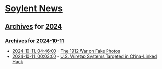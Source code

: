 # [Soylent News](../../../README.md)

## [Archives](../../index.md) for [2024](../index.md)

### [Archives](../../index.md) for [2024-10-11](index.md)

* [2024-10-11, 04:46:00](https://soylentnews.org/article.pl?sid=24/10/09/1729250&from=rss) - [The 1912 War on Fake Photos](https://soylentnews.org/article.pl?sid=24/10/09/1729250&from=rss)
* [2024-10-11, 00:03:00](https://soylentnews.org/article.pl?sid=24/10/09/1717251&from=rss) - [U.S. Wiretap Systems Targeted in China-Linked Hack](https://soylentnews.org/article.pl?sid=24/10/09/1717251&from=rss)
